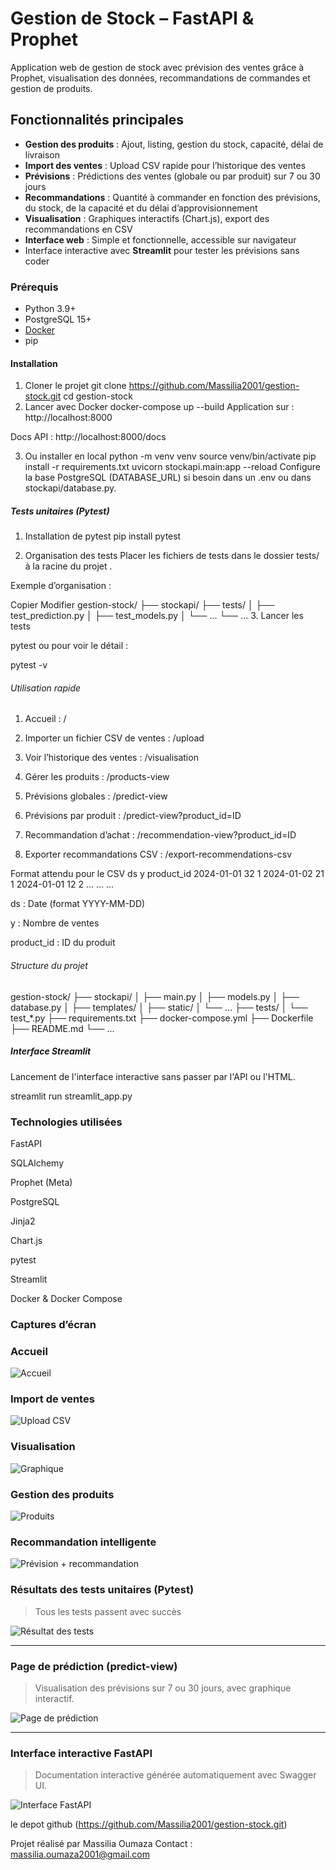 # Gestion de Stock – FastAPI & Prophet

Application web de gestion de stock avec prévision des ventes grâce à Prophet, visualisation des données, recommandations de commandes et gestion de produits.

##  Fonctionnalités principales

- **Gestion des produits** : Ajout, listing, gestion du stock, capacité, délai de livraison
- **Import des ventes** : Upload CSV rapide pour l’historique des ventes
- **Prévisions** : Prédictions des ventes (globale ou par produit) sur 7 ou 30 jours
- **Recommandations** : Quantité à commander en fonction des prévisions, du stock, de la capacité et du délai d’approvisionnement
- **Visualisation** : Graphiques interactifs (Chart.js), export des recommandations en CSV
- **Interface web** : Simple et fonctionnelle, accessible sur navigateur
- Interface interactive avec **Streamlit** pour tester les prévisions sans coder

###  Prérequis

- Python 3.9+  
- PostgreSQL 15+  
- [Docker](https://www.docker.com/) 
- pip

#### Installation

1. Cloner le projet
git clone <https://github.com/Massilia2001/gestion-stock.git>
cd gestion-stock
2. Lancer avec Docker 
docker-compose up --build
Application sur : http://localhost:8000

Docs API : http://localhost:8000/docs

3. Ou installer en local
python -m venv venv
source venv/bin/activate
pip install -r requirements.txt
uvicorn stockapi.main:app --reload
Configure la base PostgreSQL (DATABASE_URL) si besoin dans un .env ou dans stockapi/database.py.

##### Tests unitaires (Pytest)
1. Installation de pytest
pip install pytest

2. Organisation des tests
Placer les fichiers de tests dans le dossier tests/ à la racine du projet .

Exemple d’organisation :

Copier
Modifier
gestion-stock/
├── stockapi/
├── tests/
│   ├── test_prediction.py
│   ├── test_models.py
│   └── ...
└── ...
3. Lancer les tests

pytest
ou pour voir le détail :

pytest -v

###### Utilisation rapide
1. Accueil : /

2. Importer un fichier CSV de ventes : /upload

3. Voir l’historique des ventes : /visualisation

4. Gérer les produits : /products-view

5. Prévisions globales : /predict-view

6. Prévisions par produit : /predict-view?product_id=ID

7. Recommandation d’achat : /recommendation-view?product_id=ID

8. Exporter recommandations CSV : /export-recommendations-csv

 Format attendu pour le CSV
ds	y	product_id
2024-01-01	32	1
2024-01-02	21	1
2024-01-01	12	2
...	...	...

ds : Date (format YYYY-MM-DD)

y : Nombre de ventes

product_id : ID du produit

###### Structure du projet

gestion-stock/
├── stockapi/
│   ├── main.py
│   ├── models.py
│   ├── database.py
│   ├── templates/
│   ├── static/
│   └── ...
├── tests/
│   └── test_*.py
├── requirements.txt
├── docker-compose.yml
├── Dockerfile
├── README.md
└── ...

##### Interface Streamlit 

 Lancement de l'interface interactive sans passer par l'API ou l'HTML.

streamlit run streamlit_app.py

### Technologies utilisées
FastAPI

SQLAlchemy

Prophet (Meta)

PostgreSQL

Jinja2

Chart.js

pytest

Streamlit

Docker & Docker Compose

### Captures d’écran 


### Accueil

![Accueil](Docker/images/home.png)

### Import de ventes

![Upload CSV](Docker/images/upload.png)

### Visualisation

![Graphique](Docker/images/visualisation.png)

### Gestion des produits

![Produits](Docker/images/products-view.png)

### Recommandation intelligente

![Prévision + recommandation](Docker/images/predict.png)



### Résultats des tests unitaires (Pytest)

> Tous les tests passent avec succès 

![Résultat des tests](Docker/images/test-results.png)

---

### Page de prédiction (predict-view)

> Visualisation des prévisions sur 7 ou 30 jours, avec graphique interactif.

![Page de prédiction](Docker/images/predict-view.png)

---

### Interface interactive FastAPI

> Documentation interactive générée automatiquement avec Swagger UI.

![Interface FastAPI](Docker/images/fastapi-docs.png)

le depot github (https://github.com/Massilia2001/gestion-stock.git)

Projet réalisé par Massilia Oumaza
Contact : massilia.oumaza2001@gmail.com